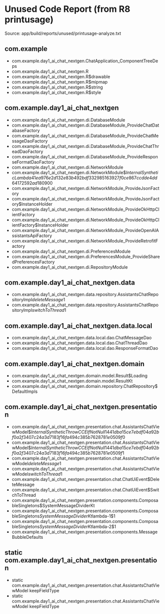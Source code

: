 # Unused Code Report (from R8 printusage)

Source: app/build/reports/unused/printusage-analyze.txt

## com.example
- com.example.day1_ai_chat_nextgen.ChatApplication_ComponentTreeDeps
- com.example.day1_ai_chat_nextgen.R
- com.example.day1_ai_chat_nextgen.R$drawable
- com.example.day1_ai_chat_nextgen.R$mipmap
- com.example.day1_ai_chat_nextgen.R$string
- com.example.day1_ai_chat_nextgen.R$style

## com.example.day1_ai_chat_nextgen
- com.example.day1_ai_chat_nextgen.di.DatabaseModule
- com.example.day1_ai_chat_nextgen.di.DatabaseModule_ProvideChatDatabaseFactory
- com.example.day1_ai_chat_nextgen.di.DatabaseModule_ProvideChatMessageDaoFactory
- com.example.day1_ai_chat_nextgen.di.DatabaseModule_ProvideChatThreadDaoFactory
- com.example.day1_ai_chat_nextgen.di.DatabaseModule_ProvideResponseFormatDaoFactory
- com.example.day1_ai_chat_nextgen.di.NetworkModule
- com.example.day1_ai_chat_nextgen.di.NetworkModule$$InternalSyntheticLambda$4$1ea976e2d132e83b492bdf332985163927f0ce867ccdde4dd64172592ad18090$0
- com.example.day1_ai_chat_nextgen.di.NetworkModule_ProvideJsonFactory
- com.example.day1_ai_chat_nextgen.di.NetworkModule_ProvideJsonFactory$InstanceHolder
- com.example.day1_ai_chat_nextgen.di.NetworkModule_ProvideOkHttpClientFactory
- com.example.day1_ai_chat_nextgen.di.NetworkModule_ProvideOkHttpClientFactory$InstanceHolder
- com.example.day1_ai_chat_nextgen.di.NetworkModule_ProvideOpenAIAssistantsApiFactory
- com.example.day1_ai_chat_nextgen.di.NetworkModule_ProvideRetrofitFactory
- com.example.day1_ai_chat_nextgen.di.PreferencesModule
- com.example.day1_ai_chat_nextgen.di.PreferencesModule_ProvideSharedPreferencesFactory
- com.example.day1_ai_chat_nextgen.di.RepositoryModule

## com.example.day1_ai_chat_nextgen.data
- com.example.day1_ai_chat_nextgen.data.repository.AssistantsChatRepositoryImpl$deleteMessage$1
- com.example.day1_ai_chat_nextgen.data.repository.AssistantsChatRepositoryImpl$switchToThread$1

## com.example.day1_ai_chat_nextgen.data.local
- com.example.day1_ai_chat_nextgen.data.local.dao.ChatMessageDao
- com.example.day1_ai_chat_nextgen.data.local.dao.ChatThreadDao
- com.example.day1_ai_chat_nextgen.data.local.dao.ResponseFormatDao

## com.example.day1_ai_chat_nextgen.domain
- com.example.day1_ai_chat_nextgen.domain.model.Result$Loading
- com.example.day1_ai_chat_nextgen.domain.model.ResultKt
- com.example.day1_ai_chat_nextgen.domain.repository.ChatRepository$DefaultImpls

## com.example.day1_ai_chat_nextgen.presentation
- com.example.day1_ai_chat_nextgen.presentation.chat.AssistantsChatViewModel$$InternalSyntheticThrowCCEIfNotNull$144$1dba15ce7ebdf04a92bf0a2f3407c24a3d7183f16fa494c385b7628781e0509f$0
- com.example.day1_ai_chat_nextgen.presentation.chat.AssistantsChatViewModel$$InternalSyntheticThrowCCEIfNotNull$144$1dba15ce7ebdf04a92bf0a2f3407c24a3d7183f16fa494c385b7628781e0509f$1
- com.example.day1_ai_chat_nextgen.presentation.chat.AssistantsChatViewModel$deleteMessage$1
- com.example.day1_ai_chat_nextgen.presentation.chat.AssistantsChatViewModel$switchToThread$1
- com.example.day1_ai_chat_nextgen.presentation.chat.ChatUiEvent$DeleteMessage
- com.example.day1_ai_chat_nextgen.presentation.chat.ChatUiEvent$SwitchToThread
- com.example.day1_ai_chat_nextgen.presentation.components.ComposableSingletons$SystemMessageDividerKt
- com.example.day1_ai_chat_nextgen.presentation.components.ComposableSingletons$SystemMessageDividerKt$lambda-1$1
- com.example.day1_ai_chat_nextgen.presentation.components.ComposableSingletons$SystemMessageDividerKt$lambda-2$1
- com.example.day1_ai_chat_nextgen.presentation.components.MessageBubbleDefaults

## static com.example.day1_ai_chat_nextgen.presentation
- static com.example.day1_ai_chat_nextgen.presentation.chat.AssistantsChatViewModel keepFieldType
- static com.example.day1_ai_chat_nextgen.presentation.chat.AssistantsChatViewModel keepFieldType

